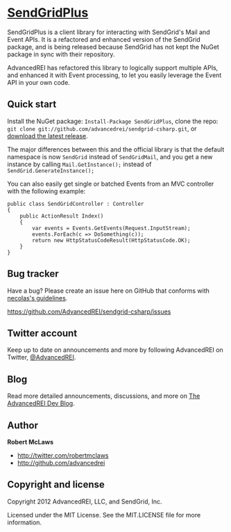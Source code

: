 [SendGridPlus](http://github.com/AdvancedREI/SendGrid-csharp)
=================

SendGridPlus is a client library for interacting with SendGrid's Mail and Event APIs. It is a refactored and enhanced version of the SendGrid package, and is being released because SendGrid has not kept the NuGet package in sync with their repository.

AdvancedREI has refactored this library to logically support multiple APIs, and enhanced it with Event processing, to let you easily leverage the Event API in your own code.


Quick start
-----------

Install the NuGet package: `Install-Package SendGridPlus`, clone the repo: `git clone git://github.com/advancedrei/sendgrid-csharp.git`, or  [download the latest release](https://github.com/advancedrei/sendgrid-csharp/zipball/master).

The major differences between this and the official library is that the default namespace is now `SendGrid` instead of `SendGridMail`, and you get a new instance by calling `Mail.GetInstance();` instead of  `SendGrid.GenerateInstance();`

You can also easily get single or batched Events from an MVC controller with the following example:

    public class SendGridController : Controller
    {
        public ActionResult Index()
        {
            var events = Events.GetEvents(Request.InputStream);
            events.ForEach(c => DoSomething(c));
            return new HttpStatusCodeResult(HttpStatusCode.OK);
        }
    }


Bug tracker
-----------

Have a bug? Please create an issue here on GitHub that conforms with [necolas's guidelines](https://github.com/necolas/issue-guidelines).

https://github.com/AdvancedREI/sendgrid-csharp/issues



Twitter account
---------------

Keep up to date on announcements and more by following AdvancedREI on Twitter, [@AdvancedREI](http://twitter.com/AdvancedREI).



Blog
----

Read more detailed announcements, discussions, and more on [The AdvancedREI Dev Blog](http://advancedrei.com/blogs/development).


Author
-------

**Robert McLaws**

+ http://twitter.com/robertmclaws
+ http://github.com/advancedrei


Copyright and license
---------------------

Copyright 2012 AdvancedREI, LLC, and SendGrid, Inc.

Licensed under the MIT License. See the MIT.LICENSE file for more information.